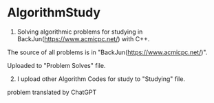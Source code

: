 # AlgorithmStudy
1. Solving algorithmic problems for studying in BackJun(https://www.acmicpc.net/) with C++.

The source of all problems is in "BackJun(https://www.acmicpc.net/)".

Uploaded to "Problem Solves" file.

2. I upload other Algorithm Codes for study to "Studying" file.

problem translated by ChatGPT
